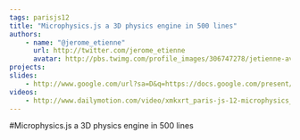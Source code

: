 ```yaml
---
tags: parisjs12
title: "Microphysics.js a 3D physics engine in 500 lines"
authors:
    - name: "@jerome_etienne"
      url: http://twitter.com/jerome_etienne
      avatar: http://pbs.twimg.com/profile_images/306747278/jetienne-avatar_bigger.jpg
projects:
slides:
    - http://www.google.com/url?sa=D&q=https://docs.google.com/present/view%3Fid%3Ddhng4bgf_77fkzsn9dt&usg=AFQjCNHwFduDSLogTln8WTzb5_tMtI5UgA
videos:
    - http://www.dailymotion.com/video/xmkxrt_paris-js-12-microphysics_tech
---
```

#Microphysics.js a 3D physics engine in 500 lines
